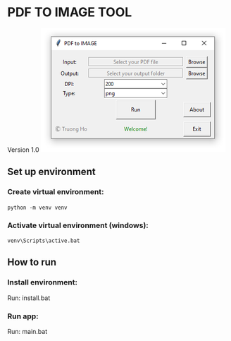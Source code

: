 # PDF TO IMAGE TOOL
Version 1.0
![](https://github.com/holamtruong/pdf2img_gui/blob/master/screen.png?raw=true)

## Set up environment
### Create virtual environment:
    python -m venv venv
### Activate virtual environment (windows):
    venv\Scripts\active.bat
    
## How to run
### Install environment:
   Run: install.bat
### Run app:
   Run: main.bat


     
    
